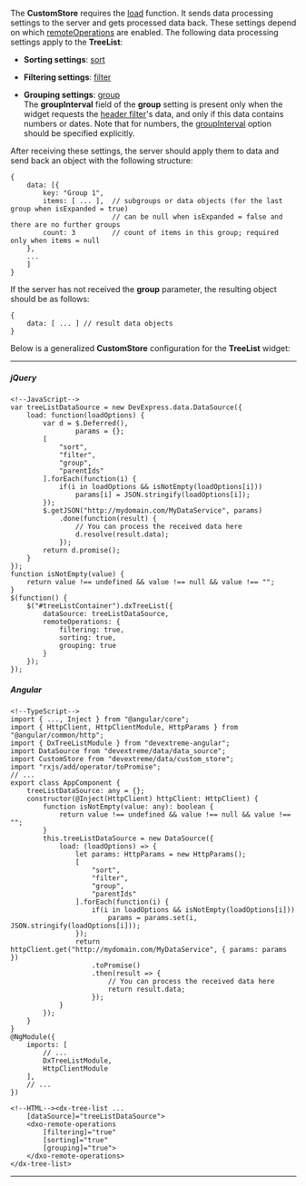 The **CustomStore** requires the [load](/api-reference/30%20Data%20Layer/CustomStore/1%20Configuration/load.md '/Documentation/ApiReference/Data_Layer/CustomStore/Configuration/#load') function. It sends data processing settings to the server and gets processed data back. These settings depend on which [remoteOperations](/api-reference/10%20UI%20Widgets/dxTreeList/1%20Configuration/remoteOperations '/Documentation/ApiReference/UI_Widgets/dxTreeList/Configuration/remoteOperations/') are enabled. The following data processing settings apply to the **TreeList**:

- **Sorting settings**: [sort](/api-reference/30%20Data%20Layer/CustomStore/LoadOptions/sort.md '/Documentation/ApiReference/Data_Layer/CustomStore/LoadOptions/#sort')         

- **Filtering settings**: [filter](/api-reference/30%20Data%20Layer/CustomStore/LoadOptions/filter.md '/Documentation/ApiReference/Data_Layer/CustomStore/LoadOptions/#filter')    

- **Grouping settings**: [group](/api-reference/30%20Data%20Layer/CustomStore/LoadOptions/group.md '/Documentation/ApiReference/Data_Layer/CustomStore/LoadOptions/#group')      
 The **groupInterval** field of the **group** setting is present only when the widget requests the [header filter](/concepts/05%20Widgets/TreeList/40%20Filtering%20and%20Searching/2%20Header%20Filter.md '/Documentation/Guide/Widgets/TreeList/Filtering_and_Searching/#Header_Filter')'s data, and only if this data contains numbers or dates. Note that for numbers, the [groupInterval](/api-reference/10%20UI%20Widgets/GridBase/1%20Configuration/columns/headerFilter/groupInterval.md '/Documentation/ApiReference/UI_Widgets/dxTreeList/Configuration/columns/headerFilter/#groupInterval') option should be specified explicitly.

After receiving these settings, the server should apply them to data and send back an object with the following structure:

    {
        data: [{
            key: "Group 1",
            items: [ ... ],  // subgroups or data objects (for the last group when isExpanded = true)
                             // can be null when isExpanded = false and there are no further groups
            count: 3         // count of items in this group; required only when items = null
        },
        ...
        ]
    }

If the server has not received the **group** parameter, the resulting object should be as follows:

    {
        data: [ ... ] // result data objects
    }

Below is a generalized **CustomStore** configuration for the **TreeList** widget:

---
##### jQuery

    <!--JavaScript-->
    var treeListDataSource = new DevExpress.data.DataSource({
        load: function(loadOptions) {
            var d = $.Deferred(),
                    params = {};
            [
                "sort", 
                "filter", 
                "group", 
                "parentIds"
            ].forEach(function(i) {
                if(i in loadOptions && isNotEmpty(loadOptions[i])) 
                    params[i] = JSON.stringify(loadOptions[i]);
            });
            $.getJSON("http://mydomain.com/MyDataService", params)
                .done(function(result) {
                    // You can process the received data here
                    d.resolve(result.data);
                });
            return d.promise();
        }
    });
    function isNotEmpty(value) {
        return value !== undefined && value !== null && value !== "";
    }
    $(function() {
        $("#treeListContainer").dxTreeList({
            dataSource: treeListDataSource,
            remoteOperations: {
                filtering: true,
                sorting: true,
                grouping: true
            }
        });
    });

##### Angular

    <!--TypeScript-->
    import { ..., Inject } from "@angular/core";
    import { HttpClient, HttpClientModule, HttpParams } from "@angular/common/http";
    import { DxTreeListModule } from "devextreme-angular";
    import DataSource from "devextreme/data/data_source";
    import CustomStore from "devextreme/data/custom_store";
    import "rxjs/add/operator/toPromise";
    // ...
    export class AppComponent {
        treeListDataSource: any = {};
        constructor(@Inject(HttpClient) httpClient: HttpClient) {
            function isNotEmpty(value: any): boolean {
                return value !== undefined && value !== null && value !== "";
            }
            this.treeListDataSource = new DataSource({
                load: (loadOptions) => {
                    let params: HttpParams = new HttpParams();
                    [
                        "sort", 
                        "filter", 
                        "group", 
                        "parentIds"
                    ].forEach(function(i) {
                        if(i in loadOptions && isNotEmpty(loadOptions[i])) 
                            params = params.set(i, JSON.stringify(loadOptions[i]));
                    });
                    return httpClient.get("http://mydomain.com/MyDataService", { params: params })
                        .toPromise()
                        .then(result => {
                            // You can process the received data here
                            return result.data;
                        });
                }
            });
        }
    }
    @NgModule({
        imports: [
            // ...
            DxTreeListModule,
            HttpClientModule
        ],
        // ...
    })

    <!--HTML--><dx-tree-list ...
        [dataSource]="treeListDataSource">
        <dxo-remote-operations
            [filtering]="true"
            [sorting]="true"
            [grouping]="true">
        </dxo-remote-operations>
    </dx-tree-list>

---
